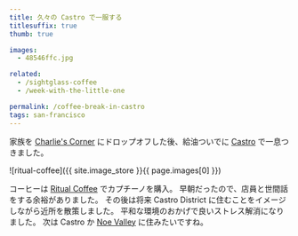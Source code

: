 ```yaml
---
title: 久々の Castro で一服する
titlesuffix: true
thumb: true

images:
  - 48546ffc.jpg

related:
  - /sightglass-coffee
  - /week-with-the-little-one

permalink: /coffee-break-in-castro
tags: san-francisco
---
```


家族を [Charlie's Corner](https://charliescorner.com/) にドロップオフした後、給油ついでに [Castro](https://ja.wikipedia.org/wiki/%E3%82%AB%E3%82%B9%E3%83%88%E3%83%AD%E9%80%9A%E3%82%8A) で一息つきました。

![ritual-coffee]({{ site.image_store }}{{ page.images[0] }})

コーヒーは [Ritual Coffee](https://www.yelp.com/biz/ritual-coffee-roasters-san-francisco-7) でカプチーノを購入。
早朝だったので、店員と世間話をする余裕がありました。
その後は将来 Castro District に住むことをイメージしながら近所を散策しました。
平和な環境のおかげで良いストレス解消になりました。
次は Castro か [Noe Valley](https://en.wikipedia.org/wiki/Noe_Valley,_San_Francisco) に住みたいですね。
